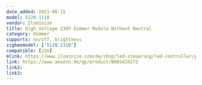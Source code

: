 ```yaml
---
date_added: 2021-06-15
model: 5120.1110
vendor: Iluminize
title: High Voltage 230V Dimmer Module Without Neutral
category: dimmer
supports: on/off, brightness
zigbeemodel: ['5120.1110']
compatible: [z2m]
mlink: https://www.iluminize.com/de/shop/led-steuerung/led-controller/product/643-ohne-n-leiter-zigbee-3-0-dimm-aktor-mini,-1-x-230v,-200w-400w,-f%C3%BCr-dimmbare-230v-leuchtmittel-schwarz.html
link: https://www.amazon.de/gp/product/B08S43X273
link2: 
link3: 
---
```


